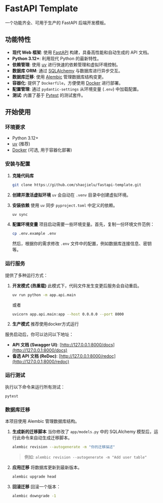 # FastAPI Template
一个功能齐全、可用于生产的 FastAPI 后端开发模板。

## 功能特性

- **现代 Web 框架**: 使用 [FastAPI](https://fastapi.tiangolo.com/) 构建，具备高性能和自动生成的 API 文档。
- **Python 3.12+**: 利用现代 Python 的最新特性。
- **依赖管理**: 使用 [uv](https://github.com/astral-sh/uv) 进行快速的依赖管理和虚拟环境控制。
- **数据库 ORM**: 通过 [SQLAlchemy](https://www.sqlalchemy.org/) 与数据库进行异步交互。
- **数据库迁移**: 使用 [Alembic](https://alembic.sqlalchemy.org/en/latest/) 管理数据库结构变更。
- **容器化**: 提供了 `Dockerfile`，方便使用 [Docker](https://www.docker.com/) 进行部署。
- **配置管理**: 通过 `pydantic-settings` 从环境变量 (`.env`) 中加载配置。
- **测试**: 内置了基于 [Pytest](https://docs.pytest.org/en/latest/) 的测试套件。

## 开始使用

### 环境要求

- Python 3.12+
- [uv](https://github.com/astral-sh/uv) (推荐)
- [Docker](https://www.docker.com/) (可选, 用于容器化部署)

### 安装与配置

1.  **克隆代码库**
    ```bash
    git clone https://github.com/shaojielu/fastapi-template.git
    ```

2.  **创建并激活虚拟环境**
    `uv` 会自动在 `.venv` 目录中创建虚拟环境。

3.  **安装依赖**
    使用 `uv` 同步 `pyproject.toml` 中定义的依赖。
    ```bash
    uv sync
    ```

4.  **配置环境变量**
    项目启动需要一些环境变量。首先，复制一份环境文件范例：
    ```bash
    cp .env.example .env
    ```
    然后，根据你的需求修改 `.env` 文件中的配置，例如数据库连接信息、密钥等。

### 运行服务

提供了多种运行方式：

1.  **开发模式 (热重载)**
    此模式下，代码文件发生变更后服务会自动重启。
    ```bash
    uv run python -m app.api.main 
    ```
    或者
    ```bash
    uvicorn app.api.main:app --host 0.0.0.0 --port 8000 
    ```

2.  **生产模式**
    推荐使用docker方式运行

服务启动后，你可以访问以下地址：
- **API 文档 (Swagger UI)**: [http://127.0.0.1:8000/docs](http://127.0.0.1:8000/docs)
- **备选 API 文档 (ReDoc)**: [http://127.0.0.1:8000/redoc](http://127.0.0.1:8000/redoc)

### 运行测试

执行以下命令来运行所有测试：
```bash
pytest
```

### 数据库迁移

本项目使用 Alembic 管理数据库结构。

1.  **生成新的迁移脚本**
    当你修改了 `app/models.py` 中的 SQLAlchemy 模型后，运行此命令来自动生成迁移脚本。
    ```bash
    alembic revision --autogenerate -m "你的迁移描述"
    ```
    > 例如: `alembic revision --autogenerate -m "Add user table"`

2.  **应用迁移**
    将数据库更新到最新版本。
    ```bash
    alembic upgrade head
    ```

3.  **回滚迁移**
    回滚一个版本：
    ```bash
    alembic downgrade -1
    ```
